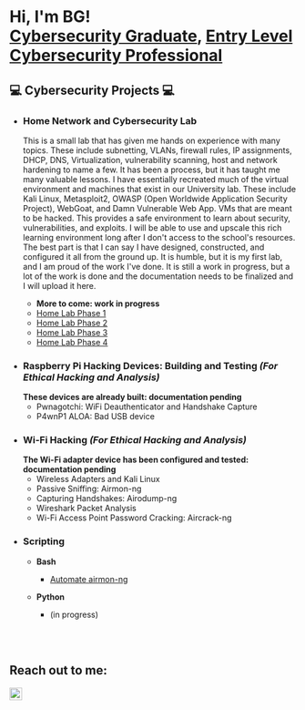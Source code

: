 <h1>Hi, I'm BG! <br/><a href="https://github.com/bgtestpage">Cybersecurity Graduate</a>, <a href="https://www.linkedin.com/in/blaine-geiger-999b81329/">Entry Level Cybersecurity Professional</a></h1>

<h2> 💻 Cybersecurity Projects  💻 </h2>

- <h3>Home Network and Cybersecurity Lab</h3>
  <p>This is a small lab that has given me hands on experience with many topics. These include subnetting, VLANs, firewall rules, IP assignments,
  DHCP, DNS, Virtualization, vulnerability scanning, host and network hardening to name a few. It has been a process, but it has taught me many
  valuable lessons. I have essentially recreated much of the virtual environment and machines that exist in our University lab. These include Kali
  Linux, Metasploit2, OWASP (Open Worldwide Application Security Project), WebGoat, and Damn Vulnerable Web App. VMs that are meant to be hacked. This
  provides a safe environment to learn about security, vulnerabilities, and exploits. I will be able to use and upscale this rich learning environment
  long after I don't access to the school's resources. The best part is that I can say I have designed, constructed, and configured it all from the ground up.
  It is humble, but it is my first lab, and I am proud of the work I've done. It is still a work in progress, but a lot of the work is done and the documentation
  needs to be finalized and I will upload it here.</p>

  - <b>More to come: work in progress</b>
  - [Home Lab Phase 1](https://github.com/bgtestpage/Homelab/Phase1)
  - [Home Lab Phase 2](https://github.com/bgtestpage/Homelab/Phase2)
  - [Home Lab Phase 3](https://github.com/bgtestpage/Homelab/Phase3)
  - [Home Lab Phase 4](https://github.com/bgtestpage/Homelab/Phase4)
    
- <h3>Raspberry Pi Hacking Devices: Building and Testing<i> (For Ethical Hacking and Analysis)</h3></i>
    <b>These devices are already built: documentation pending</b>
    <ul>
      <li>Pwnagotchi: WiFi Deauthenticator and Handshake Capture</li>
      <li>P4wnP1 ALOA: Bad USB device</li>
    </ul>
  
- <h3>Wi-Fi Hacking<i> (For Ethical Hacking and Analysis)</i></h3>
    <b>The Wi-Fi adapter device has been configured and tested: documentation pending</b>
    <ul>
      <li>Wireless Adapters and Kali Linux</li>
      <li>Passive Sniffing: Airmon-ng</li>
      <li>Capturing Handshakes: Airodump-ng</li>
      <li>Wireshark Packet Analysis</li>
      <li>Wi-Fi Access Point Password Cracking: Aircrack-ng</li>
    </ul>
    
- <h3>Scripting</h3>

  - <b>Bash</b>
    - [Automate airmon-ng](https://github.com/bgtestpage/Automate-Airmon-ng)
      
  - <b>Python</b>
    - <p>(in progress)</p>
 

<br>
<br>

<h2>Reach out to me:</h2>
<a href="https://linkedin.com/in/bg" target="_blank">
    <img align="left" alt="BG | LinkedIn" width="22px" src="https://cdn.jsdelivr.net/npm/simple-icons@v3/icons/linkedin.svg" />
</a>




<!--
**bgtestpage/bgtestpage** is a ✨ _special_ ✨ repository because its `README.md` (this file) appears on your GitHub profile.

Here are some ideas to get you started:

- 🔭 I’m currently working on ...
- 🌱 I’m currently learning ...
- 👯 I’m looking to collaborate on ...
- 🤔 I’m looking for help with ...
- 💬 Ask me about ...
- 📫 How to reach me: ...
- 😄 Pronouns: ...
- ⚡ Fun fact: ...
-->
